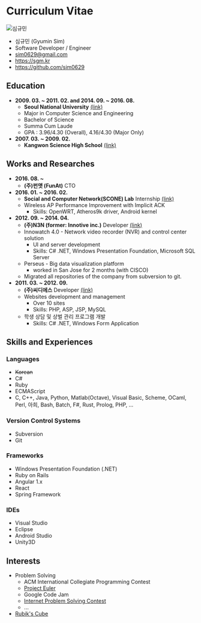 # Curriculum Vitae

![심규민](https://secure.gravatar.com/avatar/0f9e20be02d62f2fa67e0c460b29f282)

* 심규민 (Gyumin Sim)
* Software Developer / Engineer
* sim0629@gmail.com
* https://sgm.kr
* https://github.com/sim0629

## Education

* **2009. 03. ~ 2011. 02. and 2014. 09. ~ 2016. 08.**
  * **Seoul National University** [(link)](http://cse.snu.ac.kr)
  * Major in Computer Science and Engineering
  * Bachelor of Science
  * Summa Cum Laude
  * GPA : 3.96/4.30 (Overall), 4.16/4.30 (Major Only)
* **2007. 03. ~ 2009. 02.**
  * **Kangwon Science High School** [(link)](http://www.kangwon-sh.hs.kr)

## Works and Researches

* **2016. 08. ~**
  * **(주)펀앳 (FunAt)** CTO
* **2016. 01. ~ 2016. 02.**
  * **Social and Computer Network(SCONE) Lab** Internship [(link)](http://popeye.snu.ac.kr)
  * Wireless AP Performance Improvement with Implicit ACK
    * Skills: OpenWRT, Atheros9k driver, Android kernel
* **2012. 09. ~ 2014. 04.**
  * **(주)N3N (former: Innotive inc.)** Developer [(link)](http://www.n3n.co.kr)
  * Innowatch 4.0 - Network video recorder (NVR) and control center solution
    * UI and server development
    * Skills: C# .NET, Windows Presentation Foundation, Microsoft SQL Server
  * Perseus - Big data visualization platform
    * worked in San Jose for 2 months (with CISCO)
  * Migrated all repositories of the company from subversion to git.
* **2011. 03. ~ 2012. 09.**
  * **(주)씨디에스** Developer [(link)](http://www.ecds.co.kr)
  * Websites development and management
    * Over 10 sites
    * Skills: PHP, ASP, JSP, MySQL
  * 학생 상담 및 상벌 관리 프로그램 개발
    * Skills: C# .NET, Windows Form Application

## Skills and Experiences

### Languages

* <del>Korean</del>
* C#
* Ruby
* ECMAScript
* C, C++, Java, Python, Matlab(Octave), Visual Basic, Scheme, OCaml, Perl, 아희, Bash, Batch, F#, Rust, Prolog, PHP, ...

### Version Control Systems

* Subversion
* Git

### Frameworks

* Windows Presentation Foundation (.NET)
* Ruby on Rails
* Angular 1.x
* React
* Spring Framework

### IDEs

* Visual Studio
* Eclipse
* Android Studio
* Unity3D

## Interests

* Problem Solving
  * ACM International Collegiate Programming Contest
  * [Project Euler](https://projecteuler.net/profile/sim0629.png)
  * Google Code Jam
  * [Internet Problem Solving Contest](https://ipsc.ksp.sk)
  * ...
* [Rubik's Cube](https://www.worldcubeassociation.org/results/p.php?i=2010GYUM01)
